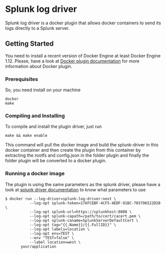 # Splunk log driver

Splunk log driver is a docker plugin that allows docker containers to send its logs directly to a Splunk server.

## Getting Started

You need to install a recent version of Docker Engine at least Docker Engine 1.12. 
Please, have a look at [Docker plugin documentation](https://docs.docker.com/engine/extend/#debugging-plugins) for more information about Docker plugin.


### Prerequisites

So, you need install on your machine 

```
docker 	
make
```

### Compiling and Installing

To compile and install the plugin driver, just run 

```
make && make enable
```

This command will pull the docker image and build the splunk-driver in this docker container and then create the plugin from this container by extracting the rootfs and config.json in the folder plugin and finally the folder plugin will be converted to a docker plugin.


### Running a docker image

The plugin is using the same parameters as the splunk driver, please have a look at [splunk driver documentation](https://docs.docker.com/engine/admin/logging/splunk/) 
to know what parameters to use

```
$ docker run --log-driver=splunk-log-driver:next \
           --log-opt splunk-token=176FCEBF-4CF5-4EDF-91BC-703796522D20 \
           --log-opt splunk-url=https://splunkhost:8088 \
           --log-opt splunk-capath=/path/to/cert/cacert.pem \
           --log-opt splunk-caname=SplunkServerDefaultCert \
           --log-opt tag="{{.Name}}/{{.FullID}}" \
           --log-opt labels=location \
           --log-opt env=TEST \
           --env "TEST=false" \
           --label location=west \
       your/application

```
